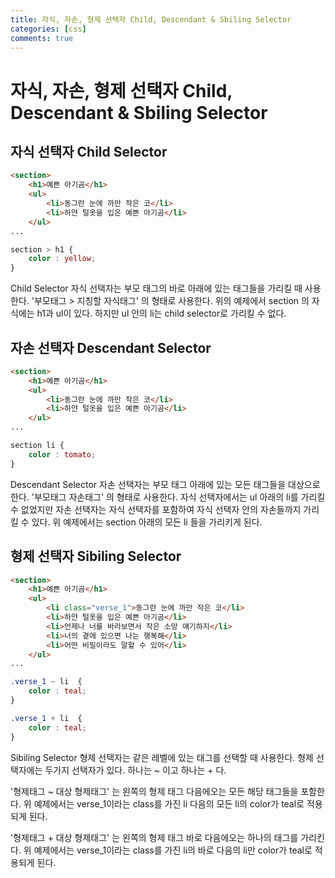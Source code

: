 ```yaml
---
title: 자식, 자손, 형제 선택자 Child, Descendant & Sbiling Selector
categories: [css]
comments: true
---
```


# 자식, 자손, 형제 선택자 Child, Descendant & Sbiling Selector

## 자식 선택자 Child Selector

```html
<section>
    <h1>예쁜 아기곰</h1>
    <ul>
        <li>동그란 눈에 까만 작은 코</li>
        <li>하얀 털옷을 입은 예쁜 아기곰</li>
    </ul>
...
```

```css
section > h1 {
    color : yellow;
}
```

Child Selector 자식 선택자는 부모 태그의 바로 아래에 있는 태그들을 가리킬 때 사용한다.
'부모태그 > 지칭할 자식태그' 의 형태로 사용한다.
위의 예제에서 section 의 자식에는 h1과 ul이 있다. 하지만 ul 안의 li는 child selector로 가리킬 수 없다.


## 자손 선택자 Descendant Selector

```html
<section>
    <h1>예쁜 아기곰</h1>
    <ul>
        <li>동그란 눈에 까만 작은 코</li>
        <li>하얀 털옷을 입은 예쁜 아기곰</li>
    </ul>
...
```

```css
section li {
    color : tomato;
}
```

Descendant Selector 자손 선택자는 부모 태그 아래에 있는 모든 태그들을 대상으로 한다.
'부모태그 자손태그' 의 형태로 사용한다.
자식 선택자에서는 ul 아래의 li를 가리킬 수 없었지만 자손 선택자는 자식 선택자를 포함하여 자식 선택자 안의 자손들까지 가리킬 수 있다.
위 예제에서는 section 아래의 모든 li 들을 가리키게 된다.



## 형제 선택자 Sibiling Selector

```html
<section>
    <h1>예쁜 아기곰</h1>
    <ul>
        <li class="verse_1">동그란 눈에 까만 작은 코</li>
        <li>하얀 털옷을 입은 예쁜 아기곰</li>
        <li>언제나 너를 바라보면서 작은 소망 얘기하지</li>
        <li>너의 곁에 있으면 나는 행복해</li>
        <li>어떤 비밀이라도 말할 수 있어</li>
    </ul>
...
```

```css
.verse_1 ~ li  {
    color : teal;
}

.verse_1 + li  {
    color : teal;
}
```

Sibiling Selector 형제 선택자는 같은 레벨에 있는 태그를 선택할 때 사용한다.
형제 선택자에는 두가지 선택자가 있다.
하나는 ~ 이고 하나는 + 다.

'형제태그 ~ 대상 형제태그' 는 왼쪽의 형제 태그 다음에오는 모든 해당 태그들을 포함한다.
위 예제에서는 verse_1이라는 class를 가진 li 다음의 모든 li의 color가 teal로 적용되게 된다.

'형제태그 + 대상 형제태그' 는 왼쪽의 형제 태그 바로 다음에오는 하나의 태그를 가리킨다.
위 예제에서는 verse_1이라는 class를 가진 li의 바로 다음의 li만 color가 teal로 적용되게 된다.


